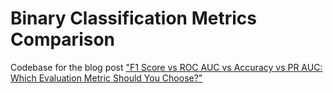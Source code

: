 # Binary Classification Metrics Comparison

Codebase for the blog post ["F1 Score vs ROC AUC vs Accuracy vs PR AUC: Which Evaluation Metric Should You Choose?"](https://neptune.ai/blog/f1-score-accuracy-roc-auc-pr-auc)
